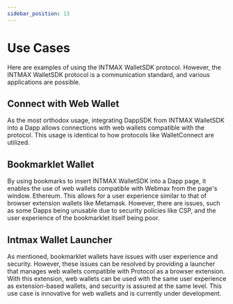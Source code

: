 ```yaml
---
sidebar_position: 13
---
```


# Use Cases

Here are examples of using the INTMAX WalletSDK protocol. However, the INTMAX WalletSDK protocol is a communication standard, and various applications are possible.

## Connect with Web Wallet

As the most orthodox usage, integrating DappSDK from  INTMAX WalletSDK into a Dapp allows connections with web wallets compatible with the protocol. This usage is identical to how protocols like WalletConnect are utilized.

## Bookmarklet Wallet

By using bookmarks to insert INTMAX WalletSDK into a Dapp page, it enables the use of web wallets compatible with Webmax from the page's window. Ethereum. This allows for a user experience similar to that of browser extension wallets like Metamask. However, there are issues, such as some Dapps being unusable due to security policies like CSP, and the user experience of the bookmarklet itself being poor.

## Intmax Wallet Launcher

As mentioned, bookmarklet wallets have issues with user experience and security. However, these issues can be resolved by providing a launcher that manages web wallets compatible with Protocol as a browser extension. With this extension, web wallets can be used with the same user experience as extension-based wallets, and security is assured at the same level. This use case is innovative for web wallets and is currently under development.
